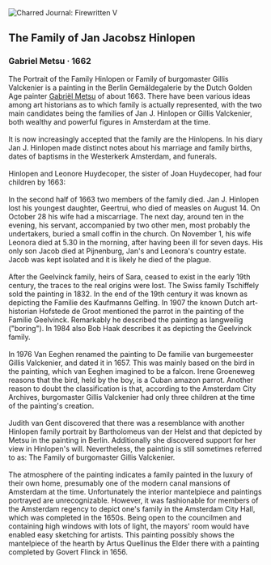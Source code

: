 <div class="artwork-of-the-day">
  <div class="container">
    <div class="img-wrapper">
      <img
        src="https://uploads1.wikiart.org/images/gabriel-metsu/the-family-of-jan-jacobsz-hinlopen.jpg!Large.jpg"
        alt="Charred Journal: Firewritten V" />
    </div>
    <div class="artwork-detail">
      <div class="artwork-origin"> 
        <h2 class="artwork-name">The Family of Jan Jacobsz Hinlopen</h2>
        <h3 class="artist">
          Gabriel Metsu
                    ·  1662
        </h3>
      </div>
      <p class="description">
        <span class="artwork-description-text ng-binding" ng-bind-html="viewModel.ArtworkOfTheDay.Description | unsafe">The Portrait of the Family Hinlopen or Family of burgomaster Gillis Valckenier is a painting in the Berlin Gemäldegalerie by the Dutch Golden Age painter <a target="_blank" href="/en/gabriel-metsu">Gabriël Metsu</a> of about 1663. There have been various ideas among art historians as to which family is actually represented, with the two main candidates being the families of Jan J. Hinlopen or Gillis Valckenier, both wealthy and powerful figures in Amsterdam at the time.
<br>
<br>It is now increasingly accepted that the family are the Hinlopens. In his diary Jan J. Hinlopen made distinct notes about his marriage and family births, dates of baptisms in the Westerkerk Amsterdam, and funerals.
<br>
<br>Hinlopen and Leonore Huydecoper, the sister of Joan Huydecoper, had four children by 1663:
<br>
<br>In the second half of 1663 two members of the family died. Jan J. Hinlopen lost his youngest daughter, Geertrui, who died of measles on August 14. On October 28 his wife had a miscarriage. The next day, around ten in the evening, his servant, accompanied by two other men, most probably the undertakers, buried a small coffin in the church. On November 1, his wife Leonora died at 5.30 in the morning, after having been ill for seven days. His only son Jacob died at Pijnenburg, Jan's and Leonora's country estate. Jacob was kept isolated and it is likely he died of the plague.
<br>
<br>After the Geelvinck family, heirs of Sara, ceased to exist in the early 19th century, the traces to the real origins were lost. The Swiss family Tschiffely sold the painting in 1832. In the end of the 19th century it was known as depicting the Familie des Kaufmanns Gelfing. In 1907 the known Dutch art-historian Hofstede de Groot mentioned the parrot in the painting of the Familie Geelvinck. Remarkably he described the painting as langweilig ("boring"). In 1984 also Bob Haak describes it as depicting the Geelvinck family.
<br>
<br>In 1976 Van Eeghen renamed the painting to De familie van burgemeester Gillis Valckenier, and dated it in 1657. This was mainly based on the bird in the painting, which van Eeghen imagined to be a falcon. Irene Groeneweg reasons that the bird, held by the boy, is a Cuban amazon parrot. Another reason to doubt the classification is that, according to the Amsterdam City Archives, burgomaster Gillis Valckenier had only three children at the time of the painting's creation.
<br>
<br>Judith van Gent discovered that there was a resemblance with another Hinlopen family portrait by Bartholomeus van der Helst and that depicted by Metsu in the painting in Berlin. Additionally she discovered support for her view in Hinlopen's will. Nevertheless, the painting is still sometimes referred to as: The Family of burgomaster Gillis Valckenier.
<br>
<br>The atmosphere of the painting indicates a family painted in the luxury of their own home, presumably one of the modern canal mansions of Amsterdam at the time. Unfortunately the interior mantelpiece and paintings portrayed are unrecognizable. However, it was fashionable for members of the Amsterdam regency to depict one's family in the Amsterdam City Hall, which was completed in the 1650s. Being open to the councilmen and containing high windows with lots of light, the mayors' room would have enabled easy sketching for artists. This painting possibly shows the mantelpiece of the hearth by Artus Quellinus the Elder there with a painting completed by Govert Flinck in 1656.</span>
                        <div class="text-shadow-container" ng-show="showShadow" style=""></div>
      </p>
    </div>
  </div>

</div>
